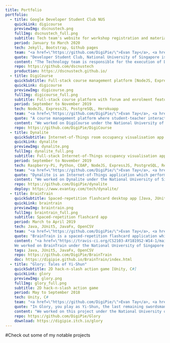 ```yaml
---
title: Portfolio
portfolio:
  - title: Google Developer Student Club NUS
    quickLink: digicourse
    previewImg: dscnustech.png
    fullImg: dscnustech_full.png
    subtitle: Tech team's website for workshop registration and materials
    period: January to March 2020
    tech: Jekyll, Bootstrap, Github pages
    team: "<a href=\"https://github.com/DigiPie/\">Evan Tay</a>, <a href=\"https://github.com/AndreWongZH/\">Andre Wong</a>, <a href=\"https://github.com/Happytreat/\">Melodies Sim</a>"
    quote: "Developer Student Club, National University of Singapore is made up of people from diverse backgrounds, majors, years of study, genders and races. We come together to push our mission of <a href=\"https://www.instagram.com/dscnus/\">#TechforGood</a>."
    content: "The Technology team is responsible for the execution of DSC-NUS workshops and thematic tech events.<br><br>We created this website to act as a one-stop portal for NUS students to find out more about our workshops, register for them, and access past workshop materials."
    repo: https://github.com/dscnustech
    production: https://dscnustech.github.io/
  - title: DigiCourse
    quickSubtitle: Full-stack course management platform [NodeJS, ExpressJS, PostgreSQL, Herokuapp]
    quickLink: digicourse
    previewImg: digicourse.png
    fullImg: digicourse_full.png
    subtitle: Full-stack course platform with forum and enrolment features
    period: September to November 2019
    tech: NodeJS, ExpressJS, PostgreSQL, Herokuapp
    team: "<a href=\"https://github.com/DigiPie/\">Evan Tay</a>, <a href=\"https://github.com/halcyoneee/\">Lee Tze Ting</a>, <a href=\"https://github.com/Aquarinte/\">Jacqueline Cheong</a>, <a href=\"https://github.com/awarenessxz/\">Bryan Koh</a>"
    quote: "A course management platform where student-teacher interactions can take place seamlessly online."
    content: "We worked on DigiCourse under the National University of Singapore's <a href=\"https://nusmods.com/modules/CS2102/database-systems\">CS2102: Database Systems module</a>. It is a database-centric project which features two major components, a course enrolment system, and a forum system.<br><br>DigiCourse is continuously deployed from Github to Herokuapp, with the aid of Heroku build-packs such as the <a href=\"https://github.com/DigiPie/psql-heroku-buildpack\">psql-heroku-buildpack</a>. I wrote this build pack to automate the execution of a PostgreSQL setup script file on deployment to Heroku."
    repo: https://github.com/DigiPie/DigiCourse
  - title: Dynalite
    quickSubtitle: Internet-of-Things room occupancy visualisation app [Raspberry-Pi, Python, COAP, NodeJS, ExpressJS, PostgreSQL, ReactJS, Docker]
    quickLink: dynalite
    previewImg: dynalite.png
    fullImg: dynalite_full.png
    subtitle: Full-stack Internet-of-Things occupancy visualisation app
    period: September to November 2019
    tech: Raspberry-Pi, Python, COAP, NodeJS, ExpressJS, PostgreSQL, ReactJS, Docker
    team: "<a href=\"https://github.com/DigiPie/\">Evan Tay</a>, <a href=\"https://github.com/pikulet/\">Joyce Yeo</a>, <a href=\"https://github.com/crazoter/\">Matthew Lee</a>, <a href=\"https://github.com/Happytreat/\">Melodies Sim</a>"
    quote: "Dynalite is an Internet-of-Things application which performs dynamic visualisation of room occupancy."
    content: "We worked on Dynalite under the National University of Singapore's <a href=\"https://nusmods.com/modules/CS3103/computer-networks-practice\">CS3103: Computer Networks Practice module</a>. It is an Internet-of-Things application which performs dynamic visualisation of room occupancy.<br><br>Dynalite was built using 3 Docker containers and 1 Raspberry Pi. The RPi reads light data and sends it via COAP to the first Docker container containing a backend NodeJS-ExpressJS web server.<br><br>The backend server authenticates and stores the measurements into a PostgreSQL database stored in the second Docker container.<br><br>The backend server also provides a <a href=\"https://www.evantay.com/tech/dynalite-api/occupancy\">HTTP REST API</a> which is used by a frontend React web server in the third Docker container."
    repo: https://github.com/DigiPie/dynalite
    deploy: https://www.evantay.com/tech/dynalite/
  - title: BrainTrain
    quickSubtitle: Spaced-repetition flashcard desktop app [Java, JUnit5, JavaFx, OpenCSV]
    quickLink: braintrain
    previewImg: braintrain.png
    fullImg: braintrain_full.png
    subtitle: Spaced-repetition flashcard app
    period: March to April 2019
    tech: Java, JUnit5, JavaFx, OpenCSV
    team: "<a href=\"https://github.com/DigiPie/\">Evan Tay</a>, <a href=\"https://github.com/halcyoneee/\">Lee Tze Ting</a>, <a href=\"https://github.com/eugenefdw\">Eugene Foo</a>, <a href=\"https://github.com/lallanachang\">Chang Lei</a>, <a href=\"https://github.com/jeraldtsy\">Jerald Tan</a>"
    quote: "BrainTrain is a spaced-repetition flashcard application which makes memorizing easy and effective. With BrainTrain’s <a href=\"https://www.theguardian.com/education/2016/jan/23/spaced-repetition-a-hack-to-make-your-brain-store-information\">Spaced Repetition System (SRS)</a> optimizing your flashcard revision intervals, you will be able to learn more in less time."
    content: "<a href=\"https://travis-ci.org/CS2103-AY1819S2-W14-1/main\" title=\"Build status\"><img src=\"https://travis-ci.org/CS2103-AY1819S2-W14-1/main.svg?branch=master\" /></a> <a href=\"https://ci.appveyor.com/project/eugenefdw/main\" title=\"Build status\"><img src=\"https://ci.appveyor.com/api/projects/status/vl6bo937loonr7x3?svg=true\" /></a> <a href=\"https://coveralls.io/github/CS2103-AY1819S2-W14-1/main?branch=master\" title=\"Coverage status\"><img src=\"https://coveralls.io/repos/github/CS2103-AY1819S2-W14-1/main/badge.svg?branch=master\" /></a> <a href=\"https://www.codacy.com/app/cs2103-w14-1/main?utm_source=github.com&utm_medium=referral&utm_content=CS2103-AY1819S2-w14-1/main&utm_campaign=Badge_Grade\" title=\"Codacy code quality\"><img src=\"https://api.codacy.com/project/badge/Grade/d236c7af6a71427ebeae2571add1f3f4\" /></a><br><br>
    We worked on BrainTrain under the National University of Singapore's <a href=\"https://nusmods.com/modules/CS2103T/software-engineering\">CS2103T: Software Engineering module</a>. My primary responsibility was to design and develop the Card Management System. My secondary responsibility was to act as the project’s documentation lead. To find out more, view my <a href=\"https://digipie.github.io/BrainTrain/team/digipie.html\">project portfolio page</a>."
    tags: Java, JUnit5, JavaFx, OpenCSV
    repo: https://github.com/DigiPie/BrainTrain
    doc: https://digipie.github.io/BrainTrain/index.html
  - title: "Glory: Tales of Yi-Shun"
    quickSubtitle: 2D hack-n-slash action game [Unity, C#]
    quickLink: glory
    previewImg: glory.png
    fullImg: glory_full.png
    subtitle: 2D hack-n-slash action game
    period: May to September 2018
    tech: Unity, C#
    team: "<a href=\"https://github.com/DigiPie/\">Evan Tay</a>, <a href=\"https://github.com/Lunastryke/\">Lim Xuan Hao</a>"
    quote: "In Glory, you play as Yi-Shun, the last remaining swordsman of the great city of Sandosa. The undead warlord Ma Ti and his minions are advancing on the city and only you can stop them."
    content: "We worked on this project under the National University of Singapore's <a href=\"http://nusskylab-dev.comp.nus.edu.sg/\">CP2106: Independent Software Development Project (Orbital) module </a>. This module was conducted during the summer break.<br><br>We were one of the top 11 out of 211 teams which received an award (Honorable Mention), and a Google Chromecast each from Google Singapore."
    repo: https://github.com/DigiPie/Glory
    download: https://digipie.itch.io/glory
---
```

#Check out some of my notable projects
